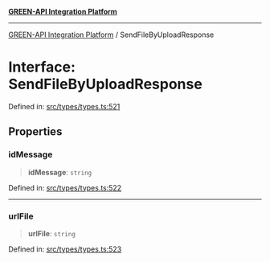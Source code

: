 [**GREEN-API Integration Platform**](../README.md)

***

[GREEN-API Integration Platform](../globals.md) / SendFileByUploadResponse

# Interface: SendFileByUploadResponse

Defined in: [src/types/types.ts:521](https://github.com/green-api/greenapi-integration/blob/20ab1c18eae4ff2cd48cede03d005dd7127abc0b/src/types/types.ts#L521)

## Properties

### idMessage

> **idMessage**: `string`

Defined in: [src/types/types.ts:522](https://github.com/green-api/greenapi-integration/blob/20ab1c18eae4ff2cd48cede03d005dd7127abc0b/src/types/types.ts#L522)

***

### urlFile

> **urlFile**: `string`

Defined in: [src/types/types.ts:523](https://github.com/green-api/greenapi-integration/blob/20ab1c18eae4ff2cd48cede03d005dd7127abc0b/src/types/types.ts#L523)
